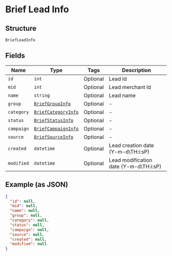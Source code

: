 
# Brief Lead Info

## Structure

`BriefLeadInfo`

## Fields

| Name | Type | Tags | Description |
|  --- | --- | --- | --- |
| `id` | `int` | Optional | Lead Id |
| `mid` | `int` | Optional | Lead merchant Id |
| `name` | `string` | Optional | Lead name |
| `group` | [`BriefGroupInfo`](../../doc/models/brief-group-info.md) | Optional | - |
| `category` | [`BriefCategoryInfo`](../../doc/models/brief-category-info.md) | Optional | - |
| `status` | [`BriefStatusInfo`](../../doc/models/brief-status-info.md) | Optional | - |
| `campaign` | [`BriefCampaignInfo`](../../doc/models/brief-campaign-info.md) | Optional | - |
| `source` | [`BriefSourceInfo`](../../doc/models/brief-source-info.md) | Optional | - |
| `created` | `datetime` | Optional | Lead creation date (Y-m-d\TH:i:sP) |
| `modified` | `datetime` | Optional | Lead modification date (Y-m-d\TH:i:sP) |

## Example (as JSON)

```json
{
  "id": null,
  "mid": null,
  "name": null,
  "group": null,
  "category": null,
  "status": null,
  "campaign": null,
  "source": null,
  "created": null,
  "modified": null
}
```

